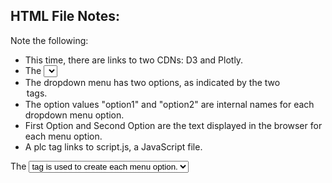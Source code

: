 ## HTML File Notes: 

Note the following:

- This time, there are links to two CDNs: D3 and Plotly.
- The <select> tag indicates a dropdown menu. Its id is "selectOption".
- The dropdown menu has two options, as indicated by the two <option> tags.
- The option values "option1" and "option2" are internal names for each dropdown menu option.
- First Option and Second Option are the text displayed in the browser for each menu option.
- A plc tag links to script.js, a JavaScript file.

The <select> tag is used to create a dropdown menu. The <option> tag is used to create each menu option.
